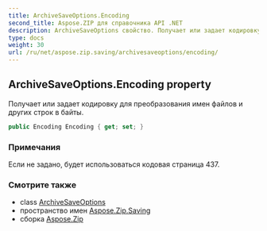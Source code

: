 ```yaml
---
title: ArchiveSaveOptions.Encoding
second_title: Aspose.ZIP для справочника API .NET
description: ArchiveSaveOptions свойство. Получает или задает кодировку для преобразования имен файлов и других строк в байты.
type: docs
weight: 30
url: /ru/net/aspose.zip.saving/archivesaveoptions/encoding/
---
```

## ArchiveSaveOptions.Encoding property

Получает или задает кодировку для преобразования имен файлов и других строк в байты.

```csharp
public Encoding Encoding { get; set; }
```

### Примечания

Если не задано, будет использоваться кодовая страница 437.

### Смотрите также

* class [ArchiveSaveOptions](../)
* пространство имен [Aspose.Zip.Saving](../../archivesaveoptions/)
* сборка [Aspose.Zip](../../../)


